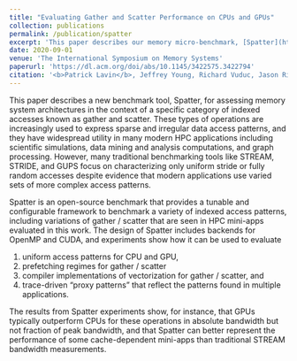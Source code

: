 ```yaml
---
title: "Evaluating Gather and Scatter Performance on CPUs and GPUs"
collection: publications
permalink: /publication/spatter
excerpt: 'This paper describes our memory micro-benchmark, [Spatter](https://github.com/hpcgarage/spatter), which will be included in ATS-5.'
date: 2020-09-01
venue: 'The International Symposium on Memory Systems'
paperurl: 'https://dl.acm.org/doi/abs/10.1145/3422575.3422794'
citation: '<b>Patrick Lavin</b>, Jeffrey Young, Richard Vuduc, Jason Riedy, Aaron Vose, Daniel Ernst. (2020) &quot;Evaluating Gather and Scatter Performance on CPUs and GPUs.&quot; <i>MEMSYS.</i>'
---
```

This paper describes a new benchmark tool, Spatter, for assessing
memory system architectures in the context of a specific category
of indexed accesses known as gather and scatter. These types of
operations are increasingly used to express sparse and irregular data
access patterns, and they have widespread utility in many modern
HPC applications including scientific simulations, data mining and
analysis computations, and graph processing. However, many traditional benchmarking tools like STREAM, STRIDE, and GUPS
focus on characterizing only uniform stride or fully random accesses
despite evidence that modern applications use varied sets of more
complex access patterns.

Spatter is an open-source benchmark that provides a tunable and
configurable framework to benchmark a variety of indexed access
patterns, including variations of gather / scatter that are seen in HPC
mini-apps evaluated in this work. The design of Spatter includes
backends for OpenMP and CUDA, and experiments show how it can
be used to evaluate 
1. uniform access patterns for CPU and GPU,
2. prefetching regimes for gather / scatter
3. compiler implementations of vectorization for gather / scatter, and
4. trace-driven “proxy patterns” that reflect the patterns found in multiple applications. 

The results from Spatter experiments show, for instance, that GPUs typically outperform CPUs for these operations in absolute bandwidth
but not fraction of peak bandwidth, and that Spatter can better represent the performance of some cache-dependent mini-apps than
traditional STREAM bandwidth measurements.

